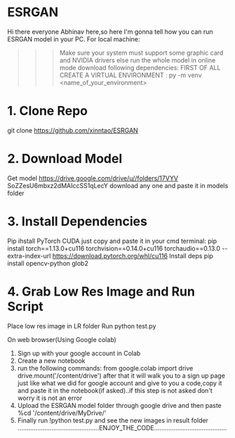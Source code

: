 # ESRGAN
Hi there everyone Abhinav here,so here I'm gonna tell how you can run ESRGAN model in your PC.
For local machine:
>>>Make sure your system must support some graphic card and NVIDIA drivers else run the whole model in online mode
>>> download following dependencies:
FIRST OF ALL CREATE A VIRTUAL ENVIRONMENT : py -m venv <name_of_your_environment> 
# 1. Clone Repo
git clone https://github.com/xinntao/ESRGAN
# 2. Download Model 
Get model https://drive.google.com/drive/u//folders/17VYV SoZZesU6mbxz2dMAIccSS1qLecY download any one and paste it in models folder
# 3. Install Dependencies
Pip ihstall PyTorch CUDA
just copy and paste it in your cmd terminal: pip install torch==1.13.0+cu116 torchvision==0.14.0+cu116 torchaudio==0.13.0 --extra-index-url https://download.pytorch.org/whl/cu116
Install deps pip install opencv-python glob2
# 4. Grab Low Res Image and Run Script
Place low res image in LR folder
Run python test.py 

On web browser(Using Google colab)
1) Sign up with your google account in Colab
2) Create a new notebook
3) run the following commands:
from google.colab import drive
drive.mount('/content/drive')
after that it will walk you to a sign up page just like what we did for google account and give to you a code,copy it and paste it in the notebook(if asked)..if this step is not asked don't worry it is not an error
4) Upload the ESRGAN model folder through google drive and then paste %cd '/content/drive/MyDrive/<name of your project folder>'
5) Finally run !python test.py and see the new images in result folder
               ..............................................ENJOY_THE_CODE.........................................
